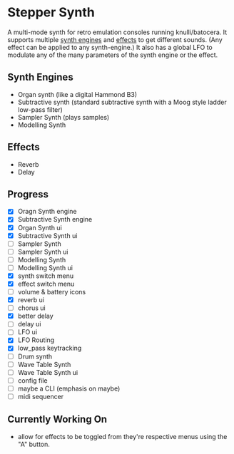 # Stepper Synth

A multi-mode synth for retro emulation consoles running knulli/batocera. It supports multiple [synth engines](#synth-engines) and [effects](#effects) to get different sounds. (Any effect can be applied to any synth-engine.) It also has a global LFO to modulate any of the many parameters of the synth engine or the effect.

## Synth Engines

- Organ synth (like a digital Hammond B3)
- Subtractive synth (standard subtractive synth with a Moog style ladder low-pass filter)
- Sampler Synth (plays samples)
- Modelling Synth

## Effects

- Reverb
- Delay

## Progress

- [x] Oragn Synth engine
- [x] Subtractive Synth engine
- [x] Organ Synth ui
- [x] Subtractive Synth ui
- [ ] Sampler Synth
- [ ] Sampler Synth ui
- [ ] Modelling Synth
- [ ] Modelling Synth ui
- [x] synth switch menu
- [x] effect switch menu
- [ ] volume & battery icons
- [x] reverb ui
- [ ] chorus ui
- [x] better delay
- [ ] delay ui
- [ ] LFO ui
- [x] LFO Routing
- [x] low_pass keytracking
- [ ] Drum synth
- [ ] Wave Table Synth
- [ ] Wave Table Synth ui
- [ ] config file
- [ ] maybe a CLI (emphasis on maybe)
- [ ] midi sequencer

## Currently Working On

- allow for effects to be toggled from they're respective menus using the "A" button.

